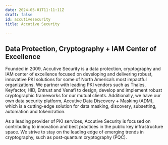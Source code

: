 ```yaml
---
date: 2024-05-01T11:11:11Z
draft: false
id: accutivesecurity
title: Accutive Security

---
```


## Data Protection, Cryptography + IAM Center of Excellence

Founded in 2009, Accutive Security is a data protection, cryptography and IAM center of excellence focused on developing and delivering robust, innovative PKI solutions for some of North America’s most impactful organizations. We partner with leading PKI vendors such as Thales, Keyfactor, HID, Entrust and Venafi to design, develop and implement robust cryptographic frameworks for our mutual clients. Additionally, we have our own data security platform, Accutive Data Discovery + Masking (ADM), which is a cutting-edge solution for data masking, discovery, subsetting, automation and tokenization.

As a leading provider of PKI services, Accutive Security is focused on contributing to innovation and best practices in the public key infrastructure space. We strive to stay on the leading edge of emerging trends in cryptography, such as post-quantum cryptography (PQC). 
